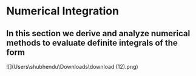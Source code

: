 # __Numerical Integration__



## In this section  we derive and analyze numerical methods to evaluate definite integrals of the form 
![](Users\shubhendu\Downloads\download (12).png)
